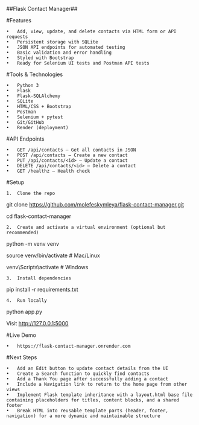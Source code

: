 ##Flask Contact Manager##

#Features

	•	Add, view, update, and delete contacts via HTML form or API requests
	•	Persistent storage with SQLite
	•	JSON API endpoints for automated testing
	•	Basic validation and error handling
	•	Styled with Bootstrap
	•	Ready for Selenium UI tests and Postman API tests

#Tools & Technologies

	•	Python 3
	•	Flask
	•	Flask-SQLAlchemy
	•	SQLite
	•	HTML/CSS + Bootstrap
	•	Postman
	•	Selenium + pytest
	•	Git/GitHub
	•	Render (deployment)

#API Endpoints

	•	GET /api/contacts – Get all contacts in JSON
	•	POST /api/contacts – Create a new contact
	•	PUT /api/contacts/<id> – Update a contact
	•	DELETE /api/contacts/<id> – Delete a contact
	•	GET /healthz – Health check

#Setup

	1.	Clone the repo


git clone https://github.com/molefeskymleya/flask-contact-manager.git

cd flask-contact-manager


	2.	Create and activate a virtual environment (optional but recommended)


python -m venv venv

source venv/bin/activate  # Mac/Linux

venv\Scripts\activate     # Windows


	3.	Install dependencies

pip install -r requirements.txt


	4.	Run locally

python app.py

Visit http://127.0.0.1:5000


#Live Demo

	•	https://flask-contact-manager.onrender.com

#Next Steps

	•	Add an Edit button to update contact details from the UI
	•	Create a Search function to quickly find contacts
	•	Add a Thank You page after successfully adding a contact
	•	Include a Navigation link to return to the home page from other views
	•	Implement Flask template inheritance with a layout.html base file containing placeholders for titles, content blocks, and a shared footer
	•	Break HTML into reusable template parts (header, footer, navigation) for a more dynamic and maintainable structure
